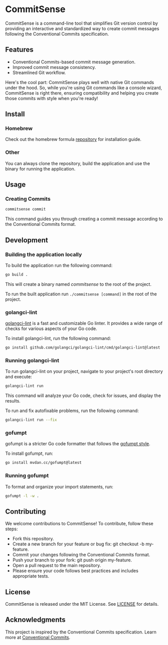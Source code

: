 # CommitSense

CommitSense is a command-line tool that simplifies Git version control by providing an interactive and standardized way to create commit messages following the Conventional Commits specification.

## Features

- Conventional Commits-based commit message generation.
- Improved commit message consistency.
- Streamlined Git workflow.

Here's the cool part: CommitSense plays well with native Git commands under the hood. So, while you're using Git commands like a console wizard, CommitSense is right there, ensuring compatibility and helping you create those commits with style when you're ready!

## Install

### Homebrew

Check out the homebrew formula [repository](https://github.com/HRemonen/homebrew-commitsense) for installation guide.

### Other

You can always clone the repository, build the application and use the binary for running the application.

## Usage

### Creating Commits

```bash
commitsense commit
```

This command guides you through creating a commit message according to the Conventional Commits format.

## Development

### Building the application locally

To build the application run the following command:
```bash
go build .
```

This will create a binary named *commitsense* to the root of the project.

To run the built application run `./commitsense [command]` in the root of the project.

### golangci-lint

[golangci-lint](https://golangci-lint.run/) is a fast and customizable Go linter. It provides a wide range of checks for various aspects of your Go code.

To install golangci-lint, run the following command:

```bash
go install github.com/golangci/golangci-lint/cmd/golangci-lint@latest
```

### Running golangci-lint

To run golangci-lint on your project, navigate to your project's root directory and execute:

```bash
golangci-lint run
```
This command will analyze your Go code, check for issues, and display the results.

To run and fix autofixable problems, run the following command:

```bash
golangci-lint run --fix
```

### gofumpt

gofumpt is a stricter Go code formatter that follows the [gofumpt style](https://github.com/mvdan/gofumpt).

To install gofumpt, run:

```bash
go install mvdan.cc/gofumpt@latest
```

### Running gofumpt

To format and organize your import statements, run:

```bash
gofumpt -l -w .
```

## Contributing
We welcome contributions to CommitSense! To contribute, follow these steps:

- Fork this repository.
- Create a new branch for your feature or bug fix: git checkout -b my-feature.
- Commit your changes following the Conventional Commits format.
- Push your branch to your fork: git push origin my-feature.
- Open a pull request to the main repository.
- Please ensure your code follows best practices and includes appropriate tests.

## License

CommitSense is released under the MIT License. See [LICENSE](LICENSE) for details.

## Acknowledgments
This project is inspired by the Conventional Commits specification. Learn more at [Conventional Commits](https://www.conventionalcommits.org/en/v1.0.0/).
